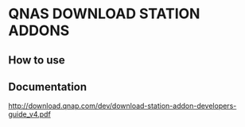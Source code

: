 QNAS DOWNLOAD STATION ADDONS
============================





How to use
----------



Documentation
--------------
http://download.qnap.com/dev/download-station-addon-developers-guide_v4.pdf

